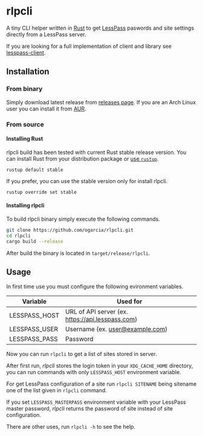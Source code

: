 # rlpcli

A tiny CLI helper written in [Rust][1] to get [LessPass][2] paswords and
site settings directly from a LessPass server.

If you are looking for a full implementation of client and library see
[lesspass-client][3].

[1]: https://www.rust-lang.org/
[2]: https://lesspass.com/
[3]: https://github.com/ogarcia/lesspass-client

## Installation

### From binary

Simply download latest release from [releases page][releases]. If you are an
Arch Linux user you can install it from [AUR][package].

[releases]: https://github.com/ogarcia/rlpcli/releases
[package]: https://aur.archlinux.org/packages/rlpcli

### From source

#### Installing Rust

rlpcli build has been tested with current Rust stable release version. You
can install Rust from your distribution package or [use `rustup`][rustup].
```
rustup default stable
```

If you prefer, you can use the stable version only for install rlpcli.
```
rustup override set stable
```

[rustup]: https://rustup.rs/

#### Installing rlpcli

To build rlpcli binary simply execute the following commands.
```sh
git clone https://github.com/ogarcia/rlpcli.git
cd rlpcli
cargo build --release
```

After build the binary is located in `target/release/rlpcli`.

## Usage

In first time use you must configure the following evironment variables.

| Variable | Used for |
| --- | --- |
| LESSPASS_HOST | URL of API server (ex. https://api.lesspass.com) |
| LESSPASS_USER | Username (ex. user@example.com) |
| LESSPASS_PASS | Password |

Now you can run `rlpcli` to get a list of sites stored in server.

After first run, _rlpcli_ stores the login token in your `XDG_CACHE_HOME`
directory, you can run commands with only `LESSPASS_HOST` environment
variable.

For get LessPass configuration of a site run `rlpcli SITENAME` being
sitename one of the list given in `rlpcli` command.

If you set `LESSPASS_MASTERPASS` environment variable with your LessPass
master password, _rlpcli_ returns the password of site instead of site
configuration.

There are other uses, run `rlpcli -h` to see the help.
